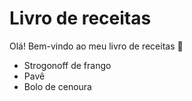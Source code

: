 # Livro de receitas 

Olá! Bem-vindo ao meu livro de receitas :wave:

- Strogonoff de frango
- Pavê
- Bolo de cenoura
